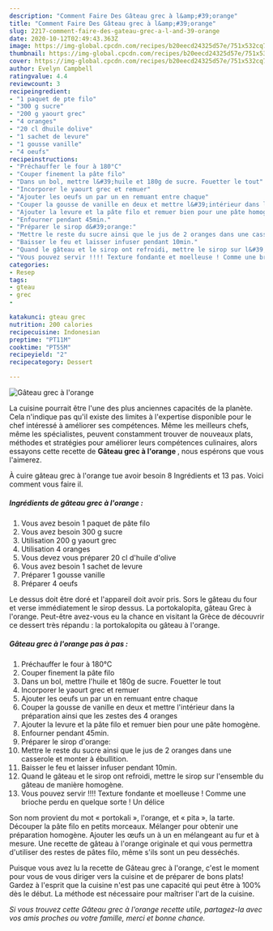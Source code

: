 ```yaml
---
description: "Comment Faire Des Gâteau grec à l&amp;#39;orange"
title: "Comment Faire Des Gâteau grec à l&amp;#39;orange"
slug: 2217-comment-faire-des-gateau-grec-a-l-and-39-orange
date: 2020-10-12T02:49:43.363Z
image: https://img-global.cpcdn.com/recipes/b20eecd24325d57e/751x532cq70/gateau-grec-a-lorange-photo-principale-de-la-recette.jpg
thumbnail: https://img-global.cpcdn.com/recipes/b20eecd24325d57e/751x532cq70/gateau-grec-a-lorange-photo-principale-de-la-recette.jpg
cover: https://img-global.cpcdn.com/recipes/b20eecd24325d57e/751x532cq70/gateau-grec-a-lorange-photo-principale-de-la-recette.jpg
author: Evelyn Campbell
ratingvalue: 4.4
reviewcount: 3
recipeingredient:
- "1 paquet de pte filo"
- "300 g sucre"
- "200 g yaourt grec"
- "4 oranges"
- "20 cl dhuile dolive"
- "1 sachet de levure"
- "1 gousse vanille"
- "4 oeufs"
recipeinstructions:
- "Préchauffer le four à 180°C"
- "Couper finement la pâte filo"
- "Dans un bol, mettre l&#39;huile et 180g de sucre. Fouetter le tout"
- "Incorporer le yaourt grec et remuer"
- "Ajouter les oeufs un par un en remuant entre chaque"
- "Couper la gousse de vanille en deux et mettre l&#39;intérieur dans la préparation ainsi que les zestes des 4 oranges"
- "Ajouter la levure et la pâte filo et remuer bien pour une pâte homogène."
- "Enfourner pendant 45min."
- "Préparer le sirop d&#39;orange:"
- "Mettre le reste du sucre ainsi que le jus de 2 oranges dans une casserole et monter à ébullition."
- "Baisser le feu et laisser infuser pendant 10min."
- "Quand le gâteau et le sirop ont refroidi, mettre le sirop sur l&#39;ensemble du gâteau de manière homogène."
- "Vous pouvez servir !!!! Texture fondante et moelleuse ! Comme une brioche perdu en quelque sorte ! Un délice"
categories:
- Resep
tags:
- gteau
- grec
- 

katakunci: gteau grec  
nutrition: 200 calories
recipecuisine: Indonesian
preptime: "PT11M"
cooktime: "PT55M"
recipeyield: "2"
recipecategory: Dessert

---
```



![Gâteau grec à l&#39;orange](https://img-global.cpcdn.com/recipes/b20eecd24325d57e/751x532cq70/gateau-grec-a-lorange-photo-principale-de-la-recette.jpg)

La cuisine pourrait être l'une des plus anciennes capacités de la planète. Cela n'indique pas qu'il existe des limites à l'expertise disponible pour le chef intéressé à améliorer ses compétences. Même les meilleurs chefs, même les spécialistes, peuvent constamment trouver de nouveaux plats, méthodes et stratégies pour améliorer leurs compétences culinaires, alors essayons cette recette de <strong> Gâteau grec à l&#39;orange </strong>, nous espérons que vous l'aimerez.

<!--inarticleads1-->

À cuire gâteau grec à l&#39;orange tue avoir besoin 8 Ingrédients et 13 pas. Voici comment vous faire il.

##### Ingrédients de gâteau grec à l&#39;orange :

1. Vous avez besoin 1 paquet de pâte filo
1. Vous avez besoin 300 g sucre
1. Utilisation 200 g yaourt grec
1. Utilisation 4 oranges
1. Vous devez vous préparer 20 cl d&#39;huile d&#39;olive
1. Vous avez besoin 1 sachet de levure
1. Préparer 1 gousse vanille
1. Préparer 4 oeufs


Le dessus doit être doré et l&#39;appareil doit avoir pris. Sors le gâteau du four et verse immédiatement le sirop dessus. La portokalopita, gâteau Grec à l&#39;orange. Peut-être avez-vous eu la chance en visitant la Grèce de découvrir ce dessert très répandu : la portokalopita ou gâteau à l&#39;orange. 

<!--inarticleads2-->

##### Gâteau grec à l&#39;orange pas à pas :

1. Préchauffer le four à 180°C
1. Couper finement la pâte filo
1. Dans un bol, mettre l&#39;huile et 180g de sucre. Fouetter le tout
1. Incorporer le yaourt grec et remuer
1. Ajouter les oeufs un par un en remuant entre chaque
1. Couper la gousse de vanille en deux et mettre l&#39;intérieur dans la préparation ainsi que les zestes des 4 oranges
1. Ajouter la levure et la pâte filo et remuer bien pour une pâte homogène.
1. Enfourner pendant 45min.
1. Préparer le sirop d&#39;orange:
1. Mettre le reste du sucre ainsi que le jus de 2 oranges dans une casserole et monter à ébullition.
1. Baisser le feu et laisser infuser pendant 10min.
1. Quand le gâteau et le sirop ont refroidi, mettre le sirop sur l&#39;ensemble du gâteau de manière homogène.
1. Vous pouvez servir !!!! Texture fondante et moelleuse ! Comme une brioche perdu en quelque sorte ! Un délice


Son nom provient du mot « portokali », l&#39;orange, et « pita », la tarte. Découper la pâte filo en petits morceaux. Mélanger pour obtenir une préparation homogène. Ajouter les œufs un à un en mélangeant au fur et à mesure. Une recette de gâteau à l&#39;orange originale et qui vous permettra d&#39;utiliser des restes de pâtes filo, même s&#39;ils sont un peu desséchés. 

<!--inarticleads1-->

<p>
Puisque vous avez lu la recette de Gâteau grec à l&#39;orange, c'est le moment pour vous de vous diriger vers la cuisine et de préparer de bons plats! Gardez à l'esprit que la cuisine n'est pas une capacité qui peut être à 100% dès le début. La méthode est nécessaire pour maîtriser l'art de la cuisine.
</p>

<p>
<i>Si vous trouvez cette Gâteau grec à l&#39;orange recette utile, partagez-la avec vos amis proches ou votre famille, merci et bonne chance.</i>
</p>
